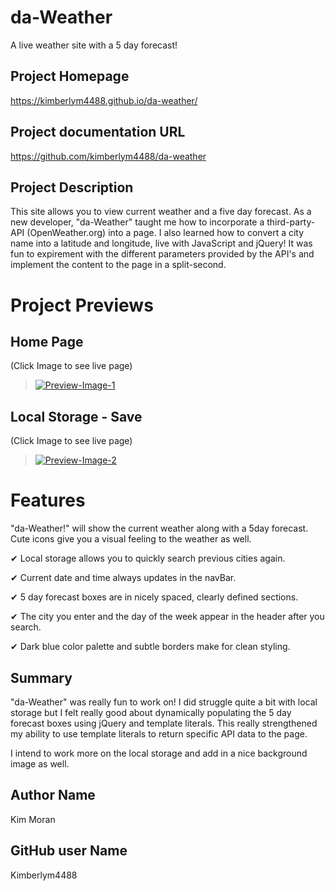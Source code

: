 # da-Weather
A live weather site with a 5 day forecast!

## Project Homepage
https://kimberlym4488.github.io/da-weather/

## Project documentation URL
https://github.com/kimberlym4488/da-weather

## Project Description
This site allows you to view current weather and a five day forecast. As a new developer, "da-Weather" taught me how to incorporate a third-party-API (OpenWeather.org) into a page. I also learned how to convert a city name into a latitude and longitude, live with JavaScript and jQuery! It was fun to expirement with the different parameters provided by the API's and implement the content to the page in a split-second. 

# Project Previews
## Home Page
(Click Image to see live page)

>[![Preview-Image-1](https://user-images.githubusercontent.com/92805933/145954452-9798cf11-f2d7-4e85-9648-7cc1c7792f61.PNG)](https://kimberlym4488.github.io/da-weather/)

## Local Storage - Save
(Click Image to see live page)

>[![Preview-Image-2](https://user-images.githubusercontent.com/92805933/145954504-d07faf35-c326-404d-9532-0dad5c32e098.PNG)](https://kimberlym4488.github.io/da-weather/)

# Features
"da-Weather!" will show the current weather along with a 5day forecast. Cute icons give you a visual feeling to the weather as well.

&#10004; Local storage allows you to quickly search previous cities again.

&#10004; Current date and time always updates in the navBar.

&#10004; 5 day forecast boxes are in nicely spaced, clearly defined sections.

&#10004; The city you enter and the day of the week appear in the header after you search.

&#10004; Dark blue color palette and subtle borders make for clean styling.

## Summary
"da-Weather" was really fun to work on! I did struggle quite a bit with local storage but I felt really good about dynamically populating the 5 day forecast boxes using jQuery and template literals. This really strengthened my ability to use template literals to return specific API data to the page. 

I intend to work more on the local storage and add in a nice background image as well.  

## Author Name
Kim Moran
## GitHub user Name
Kimberlym4488
